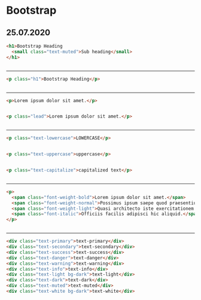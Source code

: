 # Bootstrap

## 25.07.2020

```html
<h1>Bootstrap Heading
  <small class="text-muted">Sub heading</small>
</h1>
```
<img src="https://user-images.githubusercontent.com/49374131/88476289-df08b300-cf3f-11ea-91a0-f554f6fad63d.png" alt="">

---
```html
<p class="h1">Bootstrap Heading</p>
```
<img src="https://user-images.githubusercontent.com/49374131/88476282-d7e1a500-cf3f-11ea-97fa-2b2aa57b6825.png" alt="">

---
```html
<p>Lorem ipsum dolor sit amet.</p>
```
<img src="https://user-images.githubusercontent.com/49374131/88476291-e4fe9400-cf3f-11ea-8998-031ddf0e9071.png" alt="">

```html
<p class="lead">Lorem ipsum dolor sit amet.</p>
```
<img src="https://user-images.githubusercontent.com/49374131/88476297-ecbe3880-cf3f-11ea-8d4e-d7a68d242dc0.png" alt="">

---
```html
<p class="text-lowercase">LOWERCASE</p>
```
<img src="https://user-images.githubusercontent.com/49374131/88476420-d82e7000-cf40-11ea-80c4-5c509e3304bb.png" alt="">

```html
<p class="text-uppercase">uppercase</p>
```
<img src="https://user-images.githubusercontent.com/49374131/88476423-dc5a8d80-cf40-11ea-9695-731e113e3d1c.png" alt="">

```html
<p class="text-capitalize">capitalized text</p>
```
<img src="https://user-images.githubusercontent.com/49374131/88476427-dfee1480-cf40-11ea-9851-3ecc9b451179.png" alt="">

---
```html
<p>
  <span class="font-weight-bold">Lorem ipsum dolor sit amet.</span>
  <span class="font-weight-normal">Possimus ipsum saepe quod praesentium?</span>
  <span class="font-weight-light">Quasi architecto iste exercitationem nostrum.</span>
  <span class="font-italic">Officiis facilis adipisci hic aliquid.</span>
</p>
```
<img src="https://user-images.githubusercontent.com/49374131/88476778-cc907880-cf43-11ea-8a6e-916adae1d236.png" alt="">

---
```html
<div class="text-primary">text-primary</div>
<div class="text-secondary">text-secondary</div>
<div class="text-success">text-success</div>
<div class="text-danger">text-danger</div>
<div class="text-warning">text-warning</div>
<div class="text-info">text-info</div>
<div class="text-light bg-dark">text-light</div>
<div class="text-dark">text-dark</div>
<div class="text-muted">text-muted</div>
<div class="text-white bg-dark">text-white</div>
```
<img src="https://user-images.githubusercontent.com/49374131/88476985-10d04880-cf45-11ea-86d9-f996a5ad0134.png" alt="">
